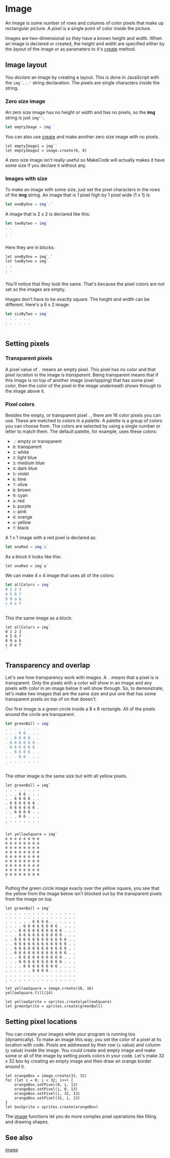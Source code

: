 # Image

An image is some number of rows and columns of color pixels that make up rectangular picture. A _pixel_ is a single point of color inside the picture.

Images are two-dimensional so they have a known height and width. When an image is declared or created, the height and width are specified either by the _layout_ of the image or as parameters to it's [create](/reference/image/create) method.

## Image layout

You _declare_ an image by creating a layout. This is done in JavaScript with the ``img'...'`` string declaration. The pixels are single characters inside the string.

### Zero size image

An zero size image has no height or width and has no pixels, so the **img** string is just ``img''``.

```typescript
let emptyImage = img``
```

You can also use [create](/reference/image/create) and make another zero size image with no pixels.

```blocks
let emptyImage1 = img``
let emptyImage2 = image.create(0, 0)
```

A zero size image isn't really useful so MakeCode will actually makes it have some size if you declare it without any.

### Images with size

To make an image with some size, just set the pixel characters in the rows of the **img** string. An image that is 1 pixel high by 1 pixel wide (1 x 1) is:

```typescript
let oneByOne = img`.`
```

A image that is 2 x 2 is declared like this:

```typescript
let twoBytwo = img`
. .
. .
`
```

Here they are in blocks:

```blocks
let oneByOne = img`.`
let twoBytwo = img`
. .
. .
`
```

You'll notice that they look the same. That's because the pixel colors are not set so the images are empty.

Images don't have to be exactly square. The height and width can be different. Here's a 6 x 2 image:

```typescript
let sixByTwo = img`
. . . . . .
. . . . . .
`
```

## Setting pixels

### Transparent pixels

A pixel value of `.` means an empty pixel. This pixel has no color and that pixel _location_ in the image is _transparent_. Being transparent means that if this image is on top of another image (overlapping) that has some pixel color, then the color of the pixel in the image underneath shows through to the image above it.

### Pixel colors

Besides the empty, or transparent pixel `.`, there are 16 color pixels you can use. These are matched to colors in a _palette_. A palette is a group of colors you can choose from. The colors are selected by using a single number or letter to match them. The default palette, for example, uses these colors:

* `.`: empty or transparent
* `0`: transparent
* `1`: white
* `2`: light blue
* `3`: medium blue
* `4`: dark blue
* `5`: violet
* `6`: lime
* `7`: olive
* `8`: brown
* `9`: cyan
* `a`: red
* `b`: purple
* `c`: pink
* `d`: orange
* `e`: yellow
* `f`: black

A 1 x 1 image with a red pixel is declared as:

```typescript
let oneRed = img`a`
```

As a block it looks like this:

```block
let oneRed = img`a`
```

We can make 4 x 4 image that uses all of the colors:

```typescript
let allColors = img`
0 1 2 3
4 5 6 7
8 9 a b
c d e f
`
```

This the same image as a block:

```block
let allColors = img`
0 1 2 3
4 5 6 7
8 9 a b
c d e f
`
```

## Transparency and overlap

Let's see how transparency work with images. A `.` means that a pixel is is transparent. Only the pixels with a color will show in an image and any pixels with color in an image below it will show through. So, to demonstrate, let's make two images that are the same size and put one that has some transparent pixels on top of on that doesn't.

Our first image is a green circle inside a 8 x 8 rectangle. All of the pixels around the circle are transparent.

```typescript
let greenBall = img`
. . . . . . . .
. . . 6 6 . . .
. . 6 6 6 6 . .
. 6 6 6 6 6 6 .
. 6 6 6 6 6 6 .
. . 6 6 6 6 . .
. . . 6 6 . . .
. . . . . . . .
`
```

The other image is the same size but with all yellow pixels.

```blocks
let greenBall = img`
. . . . . . . .
. . . 6 6 . . .
. . 6 6 6 6 . .
. 6 6 6 6 6 6 .
. 6 6 6 6 6 6 .
. . 6 6 6 6 . .
. . . 6 6 . . .
. . . . . . . .
`

let yellowSquare = img`
e e e e e e e e
e e e e e e e e
e e e e e e e e
e e e e e e e e
e e e e e e e e
e e e e e e e e
e e e e e e e e
e e e e e e e e
e e e e e e e e
`
```

Putting the green circle image exacly over the yellow square, you see that the yellow from the image below isn't blocked out by the transparent pixels from the image on top.

```sim
let greenBall = img`
. . . . . . . . . . . . . . . . 
. . . . . . . . . . . . . . . . 
. . . . . . 6 6 6 6 . . . . . . 
. . . . 6 6 6 6 6 6 6 6 . . . . 
. . . 6 6 6 6 6 6 6 6 6 6 . . . 
. . . 6 6 6 6 6 6 6 6 6 6 . . . 
. . 6 6 6 6 6 6 6 6 6 6 6 6 . . 
. . 6 6 6 6 6 6 6 6 6 6 6 6 . . 
. . 6 6 6 6 6 6 6 6 6 6 6 6 . . 
. . 6 6 6 6 6 6 6 6 6 6 6 6 . . 
. . . 6 6 6 6 6 6 6 6 6 6 . . . 
. . . 6 6 6 6 6 6 6 6 6 6 . . . 
. . . . 6 6 6 6 6 6 6 6 . . . . 
. . . . . . 6 6 6 6 . . . . . . 
. . . . . . . . . . . . . . . . 
. . . . . . . . . . . . . . . . 
`
let yellowSquare = image.create(16, 16)
yellowSquare.fill(14)

let yellowSprite = sprites.create(yellowSquare)
let greenSprite = sprites.create(greenBall)
```

## Setting pixel locations

You can create your images while your program is running too (dynamically). To make an image this way, you set the color of a pixel at its location with code. Pixels are addressed by their row (``x`` value) and column (``y`` value) inside the image. You could create and empty image and make some or all of the image by setting pixels colors in your code. Let's make 32 x 32 box by creating an empty image and then draw an orange border around it.

```blocks
let orangeBox = image.create(32, 32)
for (let i = 0; i < 32; i++) {
    orangeBox.setPixel(0, i, 13)
    orangeBox.setPixel(i, 0, 13)
    orangeBox.setPixel(i, 31, 13)
    orangeBox.setPixel(31, i, 13)
}
let boxSprite = sprites.create(orangeBox)
```

The [image](/reference/image) functions let you do more complex pixel operations like filling and drawing shapes.

## See also

[image](/reference/image)
